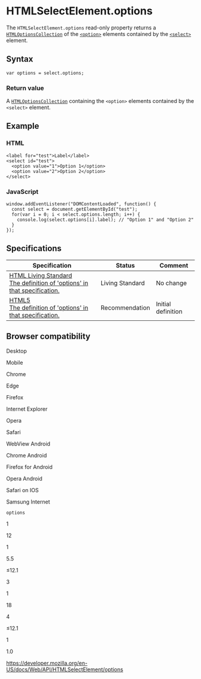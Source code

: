 # HTMLSelectElement.options

The `HTMLSelectElement.options` read-only property returns a [`HTMLOptionsCollection`](../htmloptionscollection) of the [`<option>`](https://developer.mozilla.org/en-US/docs/Web/HTML/Element/option) elements contained by the [`<select>`](https://developer.mozilla.org/en-US/docs/Web/HTML/Element/select) element.

## Syntax

    var options = select.options;

### Return value

A [`HTMLOptionsCollection`](../htmloptionscollection) containing the `<option>` elements contained by the `<select>` element.

## Example

### HTML

    <label for="test">Label</label>
    <select id="test">
      <option value="1">Option 1</option>
      <option value="2">Option 2</option>
    </select>

### JavaScript

    window.addEventListener("DOMContentLoaded", function() {
      const select = document.getElementById("test");
      for(var i = 0; i < select.options.length; i++) {
        console.log(select.options[i].label); // "Option 1" and "Option 2"
      }
    });

## Specifications

<table><thead><tr class="header"><th>Specification</th><th>Status</th><th>Comment</th></tr></thead><tbody><tr class="odd"><td><a href="https://html.spec.whatwg.org/multipage/#dom-select-options">HTML Living Standard<br />
<span class="small">The definition of 'options' in that specification.</span></a></td><td><span class="spec-living">Living Standard</span></td><td>No change</td></tr><tr class="even"><td><a href="https://www.w3.org/TR/html52/forms.html#htmlselectelement">HTML5<br />
<span class="small">The definition of 'options' in that specification.</span></a></td><td><span class="spec-rec">Recommendation</span></td><td>Initial definition</td></tr></tbody></table>

## Browser compatibility

Desktop

Mobile

Chrome

Edge

Firefox

Internet Explorer

Opera

Safari

WebView Android

Chrome Android

Firefox for Android

Opera Android

Safari on IOS

Samsung Internet

`options`

1

12

1

5.5

≤12.1

3

1

18

4

≤12.1

1

1.0

<a href="https://developer.mozilla.org/en-US/docs/Web/API/HTMLSelectElement/options" class="_attribution-link">https://developer.mozilla.org/en-US/docs/Web/API/HTMLSelectElement/options</a>
